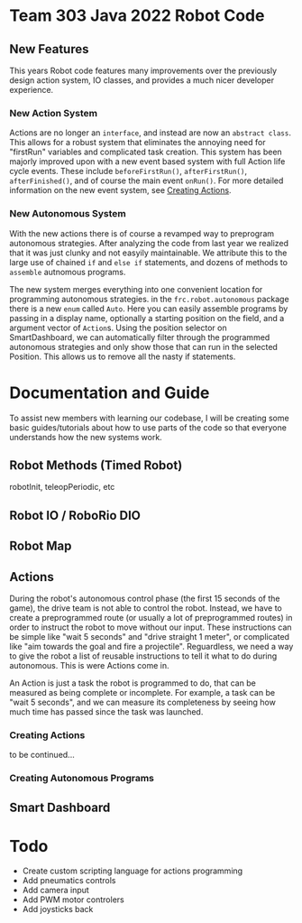 # Team 303 Java 2022 Robot Code

## New Features

This years Robot code features many improvements over the previously design action system,
IO classes, and provides a much nicer developer experience.

### New Action System

Actions are no longer an `interface`, and instead are now an `abstract class`. This allows for a robust system that eliminates the annoying need for "firstRun" variables and complicated task creation. This system has been majorly improved upon with a new event based system with full Action life cycle events. These include `beforeFirstRun()`, `afterFirstRun()`, `afterFinished()`, and of course the main event `onRun()`. For more detailed information on the new event system, see [Creating Actions](#creating_actions).

### New Autonomous System

With the new actions there is of course a revamped way to preprogram autonomous strategies. After analyzing the code from last year we realized that it was just clunky and not easyily maintainable. We attribute this to the large use of chained `if` and `else if` statements, and dozens of methods to `assemble` autnomous programs.

The new system merges everything into one convenient location for programming autonomous strategies. in the `frc.robot.autonomous` package there is a new `enum` called `Auto`. Here you can easily assemble programs by passing in a display name, optionally a starting position on the field, and a argument vector of `Action`s. Using the position selector on SmartDashboard, we can automatically filter through the programmed autonomous strategies and only show those that can run in the selected Position. This allows us to remove all the nasty if statements.

# Documentation and Guide

To assist new members with learning our codebase, I will be creating some basic guides/tutorials about how to use parts of the code so that everyone understands how the new systems work.

## Robot Methods (Timed Robot)

robotInit, teleopPeriodic, etc

## Robot IO / RoboRio DIO

## Robot Map
## Actions

During the robot's autonomous control phase (the first 15 seconds of the game), the drive team is not able to control the robot. Instead, we have to create a preprogrammed route (or usually a lot of preprogrammed routes) in order to instruct the robot to move without our input. These instructions can be simple like "wait 5 seconds" and "drive straight 1 meter", or complicated like "aim towards the goal and fire a projectile". Reguardless, we need a way to give the robot a list of reusable instructions to tell it what to do during autonomous. This is were Actions come in. 

An Action is just a task the robot is programmed to do, that can be measured as being complete or incomplete. For example, a task can be "wait 5 seconds", and we can measure its completeness by seeing how much time has passed since the task was launched.

### Creating Actions

to be continued...

### Creating Autonomous Programs

## Smart Dashboard



# Todo

* Create custom scripting language for actions programming
* Add pneumatics controls
* Add camera input
* Add PWM motor controlers
* Add joysticks back